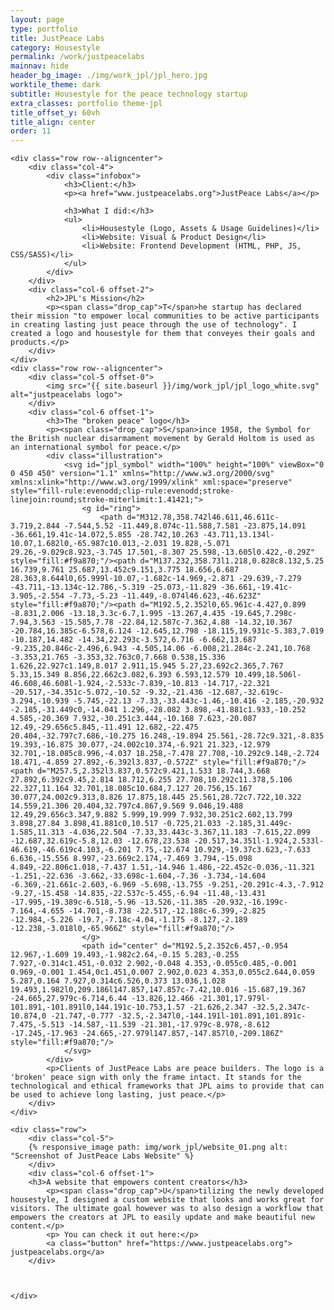 ```yaml
---
layout: page
type: portfolio
title: JustPeace Labs
category: Housestyle
permalink: /work/justpeacelabs
mainnav: hide
header_bg_image: ./img/work_jpl/jpl_hero.jpg
worktile_theme: dark
subtitle: Housestyle for the peace technology startup 
extra_classes: portfolio theme-jpl
title_offset_y: 60vh
title_align: center
order: 11
---
```

<div class="index-header wrapper">

	<div class="row row--aligncenter">
		<div class="col-4">
			<div class="infobox">				
				<h3>Client:</h3>
				<p><a href="www.justpeacelabs.org">JustPeace Labs</a></p>
			
				<h3>What I did:</h3>
				<ul>
					<li>Housestyle (Logo, Assets & Usage Guidelines)</li>
					<li>Website: Visual & Product Design</li>
					<li>Website: Frontend Development (HTML, PHP, JS, CSS/SASS)</li>
				</ul>
			</div>
		</div>
		<div class="col-6 offset-2">
			<h2>JPL's Mission</h2>
			<p><span class="drop_cap">T</span>he startup has declared their mission "to empower local communities to be active participants in creating lasting just peace through the use of technology". I created a logo and housestyle for them that conveyes their goals and products.</p>	
		</div>	
	</div>
	<div class="row row--aligncenter">
		<div class="col-5 offset-0">
			<img src="{{ site.baseurl }}/img/work_jpl/jpl_logo_white.svg" alt="justpeacelabs logo">				
		</div>
		<div class="col-6 offset-1">						
			<h3>The "broken peace" logo</h3>			
			<p><span class="drop_cap">S</span>ince 1958, the Symbol for the British nuclear disarmament movement by Gerald Holtom is used as an international symbol for peace.</p>
			<div class="illustration">
				<svg id="jpl_symbol" width="100%" height="100%" viewBox="0 0 450 450" version="1.1" xmlns="http://www.w3.org/2000/svg" xmlns:xlink="http://www.w3.org/1999/xlink" xml:space="preserve" style="fill-rule:evenodd;clip-rule:evenodd;stroke-linejoin:round;stroke-miterlimit:1.41421;">
					<g id="ring">
						<path d="M312.78,358.742l46.611,46.611c-3.719,2.844 -7.544,5.52 -11.449,8.074c-11.588,7.581 -23.875,14.091 -36.661,19.41c-14.072,5.855 -28.742,10.263 -43.711,13.134l-10.07,1.682l0,-65.987c10.013,-2.031 19.828,-5.071 29.26,-9.029c8.923,-3.745 17.501,-8.307 25.598,-13.605l0.422,-0.29Z" style="fill:#f9a870;"/><path d="M137.232,358.73l1.218,0.828c8.132,5.25 16.739,9.761 25.687,13.452c9.151,3.775 18.656,6.687 28.363,8.644l0,65.999l-10.07,-1.682c-14.969,-2.871 -29.639,-7.279 -43.711,-13.134c-12.786,-5.319 -25.073,-11.829 -36.661,-19.41c-3.905,-2.554 -7.73,-5.23 -11.449,-8.074l46.623,-46.623Z" style="fill:#f9a870;"/><path d="M192.5,2.352l0,65.961c-4.427,0.899 -8.831,2.006 -13.18,3.3c-6.7,1.995 -13.267,4.435 -19.645,7.298c-7.94,3.563 -15.585,7.78 -22.84,12.587c-7.362,4.88 -14.32,10.367 -20.784,16.385c-6.578,6.124 -12.645,12.798 -18.115,19.931c-5.383,7.019 -10.187,14.482 -14.34,22.293c-3.572,6.716 -6.662,13.687 -9.235,20.846c-2.496,6.943 -4.505,14.06 -6.008,21.284c-2.241,10.768 -3.353,21.765 -3.353,32.763c0,7.668 0.538,15.336 1.626,22.927c1.149,8.017 2.911,15.945 5.27,23.692c2.365,7.767 5.33,15.349 8.856,22.662c3.082,6.393 6.593,12.579 10.499,18.506l-46.608,46.608l-1.924,-2.533c-7.839,-10.813 -14.717,-22.321 -20.517,-34.351c-5.072,-10.52 -9.32,-21.436 -12.687,-32.619c-3.294,-10.939 -5.745,-22.13 -7.33,-33.443c-1.46,-10.416 -2.185,-20.932 -2.185,-31.449c0,-14.041 1.296,-28.082 3.898,-41.881c1.933,-10.252 4.585,-20.369 7.932,-30.251c3.444,-10.168 7.623,-20.087 12.49,-29.656c5.845,-11.491 12.682,-22.475 20.404,-32.797c7.686,-10.275 16.248,-19.894 25.561,-28.72c9.321,-8.835 19.393,-16.875 30.077,-24.002c10.374,-6.921 21.323,-12.979 32.701,-18.085c8.996,-4.037 18.258,-7.478 27.708,-10.292c9.148,-2.724 18.471,-4.859 27.892,-6.392l3.837,-0.572Z" style="fill:#f9a870;"/><path d="M257.5,2.352l3.837,0.572c9.421,1.533 18.744,3.668 27.892,6.392c9.45,2.814 18.712,6.255 27.708,10.292c11.378,5.106 22.327,11.164 32.701,18.085c10.684,7.127 20.756,15.167 30.077,24.002c9.313,8.826 17.875,18.445 25.561,28.72c7.722,10.322 14.559,21.306 20.404,32.797c4.867,9.569 9.046,19.488 12.49,29.656c3.347,9.882 5.999,19.999 7.932,30.251c2.602,13.799 3.898,27.84 3.898,41.881c0,10.517 -0.725,21.033 -2.185,31.449c-1.585,11.313 -4.036,22.504 -7.33,33.443c-3.367,11.183 -7.615,22.099 -12.687,32.619c-5.8,12.03 -12.678,23.538 -20.517,34.351l-1.924,2.533l-46.619,-46.619c4.103,-6.201 7.75,-12.674 10.929,-19.37c3.623,-7.633 6.636,-15.556 8.997,-23.669c2.174,-7.469 3.794,-15.098 4.849,-22.806c1.018,-7.437 1.51,-14.946 1.486,-22.452c-0.036,-11.321 -1.251,-22.636 -3.662,-33.698c-1.604,-7.36 -3.734,-14.604 -6.369,-21.661c-2.603,-6.969 -5.698,-13.755 -9.251,-20.291c-4.3,-7.912 -9.27,-15.458 -14.835,-22.537c-5.455,-6.94 -11.48,-13.431 -17.995,-19.389c-6.518,-5.96 -13.526,-11.385 -20.932,-16.199c-7.164,-4.655 -14.701,-8.738 -22.517,-12.188c-6.399,-2.825 -12.984,-5.226 -19.7,-7.18c-4.04,-1.175 -8.127,-2.189 -12.238,-3.018l0,-65.966Z" style="fill:#f9a870;"/>
					</g>
					<path id="center" d="M192.5,2.352c6.457,-0.954 12.967,-1.609 19.493,-1.982c2.64,-0.15 5.283,-0.255 7.927,-0.314c1.451,-0.032 2.902,-0.048 4.353,-0.055c0.485,-0.001 0.969,-0.001 1.454,0c1.451,0.007 2.902,0.023 4.353,0.055c2.644,0.059 5.287,0.164 7.927,0.314c6.526,0.373 13.036,1.028 19.493,1.982l0,209.186l147.857,147.857c-7.42,10.016 -15.687,19.367 -24.665,27.979c-6.714,6.44 -13.826,12.466 -21.301,17.979l-101.891,-101.891l0,144.191c-10.753,1.57 -21.626,2.347 -32.5,2.347c-10.874,0 -21.747,-0.777 -32.5,-2.347l0,-144.191l-101.891,101.891c-7.475,-5.513 -14.587,-11.539 -21.301,-17.979c-8.978,-8.612 -17.245,-17.963 -24.665,-27.979l147.857,-147.857l0,-209.186Z" style="fill:#f9a870;"/>
				</svg>				
			</div>
			<p>Clients of JustPeace Labs are peace builders. The logo is a 'broken' peace sign with only the frame intact. It stands for the technological and ethical frameworks that JPL aims to provide that can be used to achieve long lasting, just peace.</p>	
		</div>	
	</div>

	<div class="row">
		<div class="col-5">
		{% responsive_image path: img/work_jpl/website_01.png alt: "Screenshot of JustPeace Labs Website" %}
		</div>
		<div class="col-6 offset-1">
		<h3>A website that empowers content creators</h3>
			<p><span class="drop_cap">U</span>tilizing the newly developed housestyle, I designed a custom website that looks and works great for visitors. The ultimate goal however was to also design a workflow that empowers the creators at JPL to easily update and make beautiful new content.</p>
			<p> You can check it out here:</p>
			<a class="button" href="https://www.justpeacelabs.org"> justpeacelabs.org</a>
		</div>

		

	</div>

	

</div>